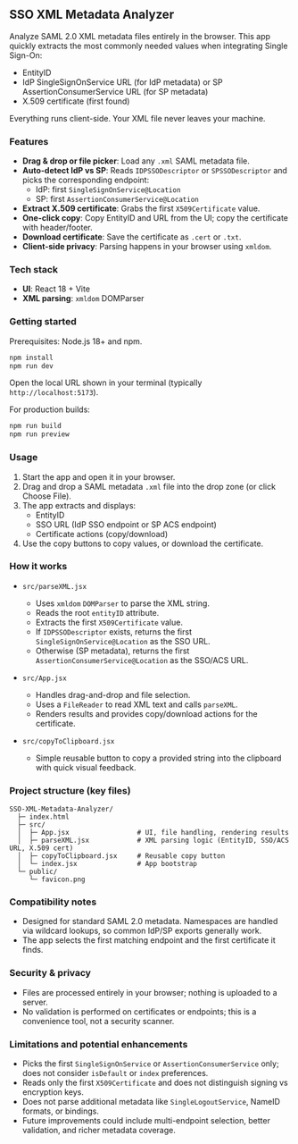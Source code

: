## SSO XML Metadata Analyzer

Analyze SAML 2.0 XML metadata files entirely in the browser. This app quickly extracts the most commonly needed values when integrating Single Sign-On:

- EntityID
- IdP SingleSignOnService URL (for IdP metadata) or SP AssertionConsumerService URL (for SP metadata)
- X.509 certificate (first found)

Everything runs client-side. Your XML file never leaves your machine.

### Features
- **Drag & drop or file picker**: Load any `.xml` SAML metadata file.
- **Auto-detect IdP vs SP**: Reads `IDPSSODescriptor` or `SPSSODescriptor` and picks the corresponding endpoint:
  - IdP: first `SingleSignOnService@Location`
  - SP: first `AssertionConsumerService@Location`
- **Extract X.509 certificate**: Grabs the first `X509Certificate` value.
- **One-click copy**: Copy EntityID and URL from the UI; copy the certificate with header/footer.
- **Download certificate**: Save the certificate as `.cert` or `.txt`.
- **Client-side privacy**: Parsing happens in your browser using `xmldom`.

### Tech stack
- **UI**: React 18 + Vite
- **XML parsing**: `xmldom` DOMParser

### Getting started
Prerequisites: Node.js 18+ and npm.

```bash
npm install
npm run dev
```

Open the local URL shown in your terminal (typically `http://localhost:5173`).

For production builds:

```bash
npm run build
npm run preview
```

### Usage
1. Start the app and open it in your browser.
2. Drag and drop a SAML metadata `.xml` file into the drop zone (or click Choose File).
3. The app extracts and displays:
   - EntityID
   - SSO URL (IdP SSO endpoint or SP ACS endpoint)
   - Certificate actions (copy/download)
4. Use the copy buttons to copy values, or download the certificate.

### How it works
- `src/parseXML.jsx`
  - Uses `xmldom` `DOMParser` to parse the XML string.
  - Reads the root `entityID` attribute.
  - Extracts the first `X509Certificate` value.
  - If `IDPSSODescriptor` exists, returns the first `SingleSignOnService@Location` as the SSO URL.
  - Otherwise (SP metadata), returns the first `AssertionConsumerService@Location` as the SSO/ACS URL.

- `src/App.jsx`
  - Handles drag-and-drop and file selection.
  - Uses a `FileReader` to read XML text and calls `parseXML`.
  - Renders results and provides copy/download actions for the certificate.

- `src/copyToClipboard.jsx`
  - Simple reusable button to copy a provided string into the clipboard with quick visual feedback.

### Project structure (key files)
```
SSO-XML-Metadata-Analyzer/
  ├─ index.html
  ├─ src/
  │  ├─ App.jsx                 # UI, file handling, rendering results
  │  ├─ parseXML.jsx            # XML parsing logic (EntityID, SSO/ACS URL, X.509 cert)
  │  ├─ copyToClipboard.jsx     # Reusable copy button
  │  └─ index.jsx               # App bootstrap
  └─ public/
     └─ favicon.png
```

### Compatibility notes
- Designed for standard SAML 2.0 metadata. Namespaces are handled via wildcard lookups, so common IdP/SP exports generally work.
- The app selects the first matching endpoint and the first certificate it finds.

### Security & privacy
- Files are processed entirely in your browser; nothing is uploaded to a server.
- No validation is performed on certificates or endpoints; this is a convenience tool, not a security scanner.

### Limitations and potential enhancements
- Picks the first `SingleSignOnService` or `AssertionConsumerService` only; does not consider `isDefault` or `index` preferences.
- Reads only the first `X509Certificate` and does not distinguish signing vs encryption keys.
- Does not parse additional metadata like `SingleLogoutService`, NameID formats, or bindings.
- Future improvements could include multi-endpoint selection, better validation, and richer metadata coverage.